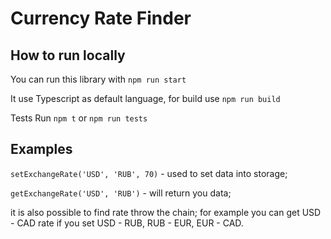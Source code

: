 # Currency Rate Finder

## How to run locally

You can run this library with `npm run start`

It use Typescript as default language, for build use `npm run build`

Tests Run `npm t` or `npm run tests`

## Examples

`setExchangeRate('USD', 'RUB', 70)` - used to set data into storage;
 
`getExchangeRate('USD', 'RUB')` - will return you data;

it is also possible to find rate throw the chain;
for example you can get USD - CAD rate if you set USD - RUB, RUB - EUR, EUR - CAD.
